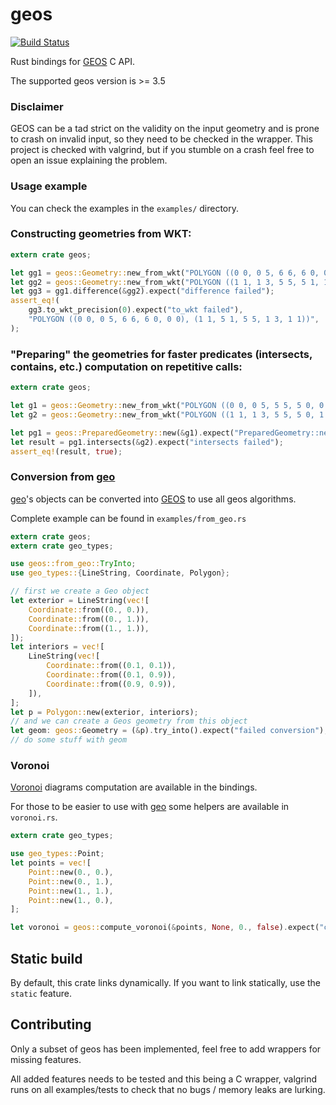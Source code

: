 geos
====

[![Build Status](https://travis-ci.org/georust/geos.svg?branch=master)](https://travis-ci.org/georust/geos)

Rust bindings for [GEOS](https://trac.osgeo.org/geos/) C API.

The supported geos version is >= 3.5

### Disclaimer

GEOS can be a tad strict on the validity on the input geometry and is prone to crash on invalid input, so they need to be checked in the wrapper.
This project is checked with valgrind, but if you stumble on a crash feel free to open an issue explaining the problem.

### Usage example

You can check the examples in the `examples/` directory.

### Constructing geometries from WKT:

```rust
extern crate geos;

let gg1 = geos::Geometry::new_from_wkt("POLYGON ((0 0, 0 5, 6 6, 6 0, 0 0))").expect("invalid WKT");
let gg2 = geos::Geometry::new_from_wkt("POLYGON ((1 1, 1 3, 5 5, 5 1, 1 1))").expect("invalid WKT");
let gg3 = gg1.difference(&gg2).expect("difference failed");
assert_eq!(
    gg3.to_wkt_precision(0).expect("to_wkt failed"),
    "POLYGON ((0 0, 0 5, 6 6, 6 0, 0 0), (1 1, 5 1, 5 5, 1 3, 1 1))",
);
```

### "Preparing" the geometries for faster predicates (intersects, contains, etc.) computation on repetitive calls:

```rust
extern crate geos;

let g1 = geos::Geometry::new_from_wkt("POLYGON ((0 0, 0 5, 5 5, 5 0, 0 0))").expect("invalid WKT");
let g2 = geos::Geometry::new_from_wkt("POLYGON ((1 1, 1 3, 5 5, 5 0, 1 1))").expect("invalid WKT");

let pg1 = geos::PreparedGeometry::new(&g1).expect("PreparedGeometry::new failed");
let result = pg1.intersects(&g2).expect("intersects failed");
assert_eq!(result, true);
```

### Conversion from [geo](https://github.com/georust/geo)

[geo](https://github.com/georust/geo)'s objects can be converted into [GEOS](https://trac.osgeo.org/geos/)
to use all geos algorithms.

Complete example can be found in `examples/from_geo.rs`

```rust
extern crate geos;
extern crate geo_types;

use geos::from_geo::TryInto;
use geo_types::{LineString, Coordinate, Polygon};

// first we create a Geo object
let exterior = LineString(vec![
    Coordinate::from((0., 0.)),
    Coordinate::from((0., 1.)),
    Coordinate::from((1., 1.)),
]);
let interiors = vec![
    LineString(vec![
        Coordinate::from((0.1, 0.1)),
        Coordinate::from((0.1, 0.9)),
        Coordinate::from((0.9, 0.9)),
    ]),
];
let p = Polygon::new(exterior, interiors);
// and we can create a Geos geometry from this object
let geom: geos::Geometry = (&p).try_into().expect("failed conversion");
// do some stuff with geom
```

### Voronoi

[Voronoi](https://en.wikipedia.org/wiki/Voronoi_diagram) diagrams computation are available in the bindings.

For those to be easier to use with [geo](https://github.com/georust/geo) some helpers are available in `voronoi.rs`.

```rust
extern crate geo_types;

use geo_types::Point;
let points = vec![
    Point::new(0., 0.),
    Point::new(0., 1.),
    Point::new(1., 1.),
    Point::new(1., 0.),
];

let voronoi = geos::compute_voronoi(&points, None, 0., false).expect("compute_voronoi failed");
```

## Static build

By default, this crate links dynamically. If you want to link statically, use the `static` feature.

## Contributing

Only a subset of geos has been implemented, feel free to add wrappers for missing features.

All added features needs to be tested and this being a C wrapper, valgrind runs on all examples/tests to check that
no bugs / memory leaks are lurking.
